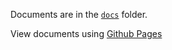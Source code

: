 Documents are in the [`docs`](./docs) folder.

View documents using [Github Pages](https://pages.github.com/pstatham-tx/cloud-austin-2022-12)
